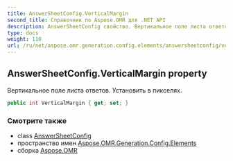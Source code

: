 ```yaml
---
title: AnswerSheetConfig.VerticalMargin
second_title: Справочник по Aspose.OMR для .NET API
description: AnswerSheetConfig свойство. Вертикальное поле листа ответов. Установить в пикселях.
type: docs
weight: 110
url: /ru/net/aspose.omr.generation.config.elements/answersheetconfig/verticalmargin/
---
```

## AnswerSheetConfig.VerticalMargin property

Вертикальное поле листа ответов. Установить в пикселях.

```csharp
public int VerticalMargin { get; set; }
```

### Смотрите также

* class [AnswerSheetConfig](../)
* пространство имен [Aspose.OMR.Generation.Config.Elements](../../answersheetconfig/)
* сборка [Aspose.OMR](../../../)


